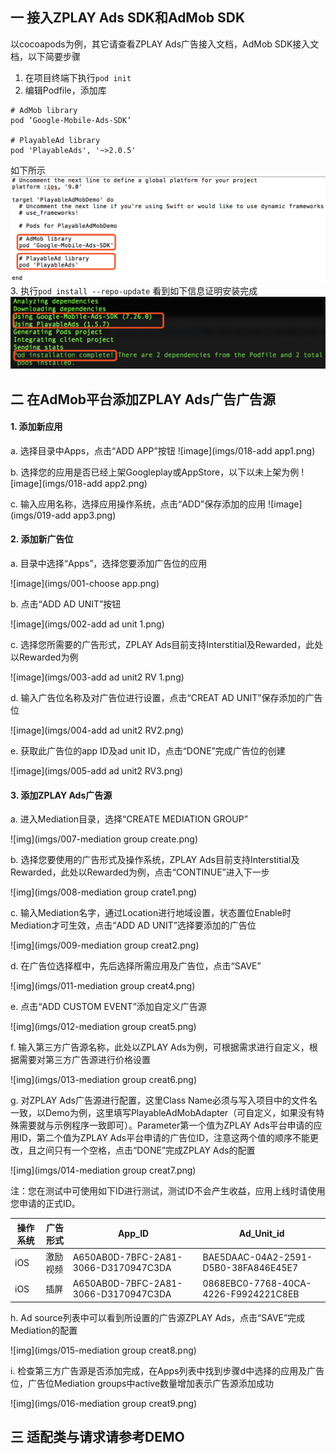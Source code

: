## 一 接入ZPLAY Ads SDK和AdMob SDK
以cocoapods为例，其它请查看ZPLAY Ads广告接入文档，AdMob SDK接入文档，以下简要步骤
1. 在项目终端下执行```pod init```
2. 编辑Podfile，添加库
```
# AdMob library
pod ‘Google-Mobile-Ads-SDK’

# PlayableAd library
pod 'PlayableAds', '~>2.0.5'
```
如下所示
![image](imgs/image01.png)
3. 执行```pod install --repo-update``` 看到如下信息证明安装完成
![image](imgs/image02.png)
## 二 在AdMob平台添加ZPLAY Ads广告广告源

#### 1. 添加新应用
a. 选择目录中Apps，点击“ADD APP”按钮
![image](imgs/018-add app1.png)

b. 选择您的应用是否已经上架Googleplay或AppStore，以下以未上架为例
![image](imgs/018-add app2.png)

c. 输入应用名称，选择应用操作系统，点击“ADD”保存添加的应用
![image](imgs/019-add app3.png)

#### 2. 添加新广告位
a. 目录中选择“Apps”，选择您要添加广告位的应用

![image](imgs/001-choose app.png)

b. 点击“ADD AD UNIT”按钮

![image](imgs/002-add ad unit 1.png)

c. 选择您所需要的广告形式，ZPLAY Ads目前支持Interstitial及Rewarded，此处以Rewarded为例

![image](imgs/003-add ad unit2 RV 1.png)

d. 输入广告位名称及对广告位进行设置，点击“CREAT AD UNIT”保存添加的广告位

![image](imgs/004-add ad unit2 RV2.png)

e. 获取此广告位的app ID及ad unit ID，点击“DONE”完成广告位的创建

![image](imgs/005-add ad unit2 RV3.png)

#### 3. 添加ZPLAY Ads广告源
a. 进入Mediation目录，选择“CREATE MEDIATION GROUP”

![img](imgs/007-mediation group create.png)

b. 选择您要使用的广告形式及操作系统，ZPLAY Ads目前支持Interstitial及Rewarded，此处以Rewarded为例，点击“CONTINUE”进入下一步

![img](imgs/008-mediation group crate1.png)

c. 输入Mediation名字，通过Location进行地域设置，状态置位Enable时Mediation才可生效，点击“ADD AD UNIT”选择要添加的广告位

![img](imgs/009-mediation group creat2.png)

d. 在广告位选择框中，先后选择所需应用及广告位，点击“SAVE”

![img](imgs/011-mediation group creat4.png)

e. 点击“ADD CUSTOM EVENT”添加自定义广告源

![img](imgs/012-mediation group creat5.png)

f. 输入第三方广告源名称，此处以ZPLAY Ads为例，可根据需求进行自定义，根据需要对第三方广告源进行价格设置

![img](imgs/013-mediation group creat6.png)

g. 对ZPLAY Ads广告源进行配置，这里Class Name必须与写入项目中的文件名一致，以Demo为例，这里填写PlayableAdMobAdapter（可自定义，如果没有特殊需要就与示例程序一致即可）。Parameter第一个值为ZPLAY Ads平台申请的应用ID，第二个值为ZPLAY Ads平台申请的广告位ID，注意这两个值的顺序不能更改，且之间只有一个空格，点击“DONE”完成ZPLAY Ads的配置

![img](imgs/014-mediation group creat7.png)

注：您在测试中可使用如下ID进行测试，测试ID不会产生收益，应用上线时请使用您申请的正式ID。

|操作系统|广告形式|  App_ID  |  Ad_Unit_id|
|--------|----|----------|------------|
|iOS|激励视频|A650AB0D-7BFC-2A81-3066-D3170947C3DA|BAE5DAAC-04A2-2591-D5B0-38FA846E45E7|
|iOS|插屏|A650AB0D-7BFC-2A81-3066-D3170947C3DA|0868EBC0-7768-40CA-4226-F9924221C8EB|

h. Ad source列表中可以看到所设置的广告源ZPLAY Ads，点击“SAVE”完成Mediation的配置

![img](imgs/015-mediation group creat8.png)

i. 检查第三方广告源是否添加完成，在Apps列表中找到步骤d中选择的应用及广告位，广告位Mediation groups中active数量增加表示广告源添加成功

![img](imgs/016-mediation group creat9.png)

## 三 适配类与请求请参考DEMO


